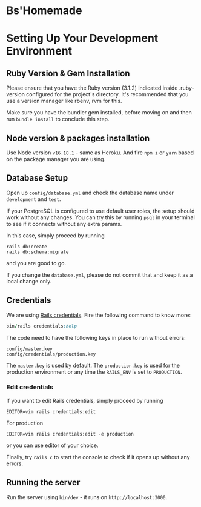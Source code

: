 # Bs'Homemade

# Setting Up Your Development Environment

## Ruby Version & Gem Installation

Please ensure that you have the Ruby version (3.1.2) indicated inside .ruby-version configured for the project's directory. 
It's recommended that you use a version manager like rbenv, rvm for this.

Make sure you have the bundler gem installed, before moving on and then run `bundle install` to conclude this step.

## Node version & packages installation

Use Node version `v16.18.1` - same as Heroku. And fire `npm i` or `yarn` based on the package manager you are using.

## Database Setup

Open up `config/database.yml` and check the database name under `development` and `test`.

If your PostgreSQL is configured to use default user roles, the setup should work without any changes. You can try 
this by running `psql` in your terminal to see if it connects without any extra params.

In this case, simply proceed by running

```
rails db:create
rails db:schema:migrate
```

and you are good to go.

If you change the `database.yml`, please do not commit that and keep it as a local change only.

## Credentials

We are using [Rails credentials](https://edgeguides.rubyonrails.org/security.html#custom-credentials). Fire the following command to know more:
```ruby
bin/rails credentials:help
```

The code need to have the following keys in place to run without errors:

```
config/master.key
config/credentials/production.key
```

The `master.key` is used by default. The `production.key` is used for the production environment or any time the `RAILS_ENV` is set to `PRODUCTION`.

### Edit credentials
If you want to edit Rails credentials, simply proceed by running

```
EDITOR=vim rails credentials:edit
```
For production

```
EDITOR=vim rails credentials:edit -e production
```

or you can use editor of your choice.

Finally, try `rails c` to start the console to check if it opens up without any errors.

## Running the server

Run the server using `bin/dev` - it runs on `http://localhost:3000`.
